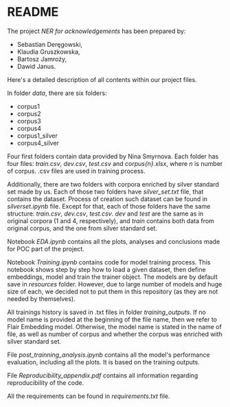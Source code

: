 <h1>README</h1>

The project *NER for acknowledgements* has been prepared by: 
* Sebastian Deręgowski,
* Klaudia Gruszkowska,
* Bartosz Jamroży,
* Dawid Janus.

Here's a detailed description of all contents within our project files.

In folder *data*, there are six folders:
* corpus1
* corpus2
* corpus3
* corpus4
* corpus1_silver
* corpus4_silver

Four first folders contain data provided by Nina Smyrnova. Each folder has four files: *train.csv*, *dev.csv*, *test.csv* and *corpus{n}.xlsx*, where *n* is number of corpus. .csv files are used in training process.

Additionally, there are two folders with corpora enriched by silver standard set made by us. Each of those two folders have *silver_set.txt* file, that contains the dataset. Process of creation such dataset can be found in *silverset.ipynb* file. Except for that, each of those folders have the same structure: *train.csv*, *dev.csv*, *test.csv*. *dev* and *test* are the same as in original corpora (1 and 4, respectively), and *train* contains both data from original corpus, and the one from silver standard set.

Notebook *EDA.ipynb* contains all the plots, analyses and conclusions made for POC part of the project.

Notebook *Training.ipynb* contains code for model training process. This notebook shows step by step how to load a given dataset, then define embeddings, model and train the trainer object. The models are by default save in *resources* folder. However, due to large number of models and huge size of each, we decided not to put them in this repository (as they are not needed by themselves).

All trainings history is saved in .txt files in folder *training_outputs*. If no model name is provided at the beginning of the file name, then we refer to Flair Embedding model. Otherwise, the model name is stated in the name of file, as well as number of corpus and whether the corpus was enriched with silver standard set.

File *post_trainning_analysis.ipynb* contains all the model's performance evaluation, including all the plots. It is based on the training outputs.

File *Reproducibility_appendix.pdf* contains all information regarding reproducibility of the code.

All the requirements can be found in *requirements.txt* file.

